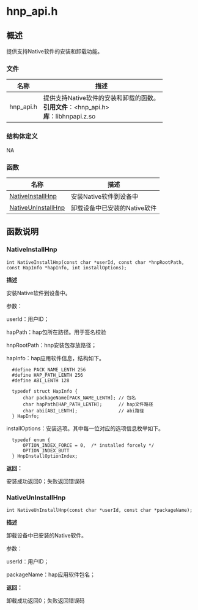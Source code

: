 # hnp_api.h

## 概述

提供支持Native软件的安装和卸载功能。

### 文件

| 名称 | 描述 |
| -------- | -------- |
| hnp_api.h | 提供支持Native软件的安装和卸载的函数。<br/>**引用文件**：&lt;hnp_api.h&gt;<br/>**库**：libhnpapi.z.so |


### 结构体定义
NA

### 函数

| 名称 | 描述 |
| -------- | -------- |
| [NativeInstallHnp](#nativeinstallhnp) | 安装Native软件到设备中 |
| [NativeUnInstallHnp](#nativeuninstallhnp)| 卸载设备中已安装的Native软件 |

## 函数说明

### NativeInstallHnp

```
int NativeInstallHnp(const char *userId, const char *hnpRootPath, const HapInfo *hapInfo, int installOptions);
```

**描述**

  安装Native软件到设备中。

  参数：

  userId：用户ID；

  hapPath：hap包所在路径。用于签名校验

  hnpRootPath：hnp安装包存放路径；

  hapInfo：hap应用软件信息，结构如下。
  ```
    #define PACK_NAME_LENTH 256
    #define HAP_PATH_LENTH 256
    #define ABI_LENTH 128

    typedef struct HapInfo {
        char packageName[PACK_NAME_LENTH]; // 包名
        char hapPath[HAP_PATH_LENTH];      // hap文件路径
        char abi[ABI_LENTH];               // abi路径
    } HapInfo;
  ```

  installOptions：安装选项。其中每一位对应的选项信息枚举如下。
  ```
    typedef enum {
        OPTION_INDEX_FORCE = 0,  /* installed forcely */
        OPTION_INDEX_BUTT
    } HnpInstallOptionIndex;
  ```

**返回：**

安装成功返回0；失败返回错误码

### NativeUnInstallHnp

```
int NativeUnInstallHnp(const char *userId, const char *packageName);
```

**描述**

  卸载设备中已安装的Native软件。

  参数：

  userId：用户ID；

  packageName：hap应用软件包名；

**返回：**

卸载成功返回0；失败返回错误码
